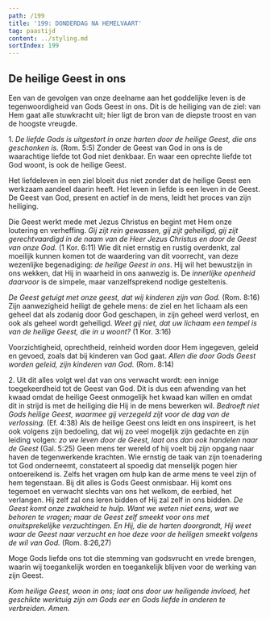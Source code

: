 ```yaml
---
path: /199
title: '199: DONDERDAG NA HEMELVAART'
tag: paastijd
content: ../styling.md
sortIndex: 199
---
```


## De heilige Geest in ons

Een van de gevolgen van onze deelname aan het goddelijke leven is de tegenwoordigheid van Gods Geest in ons. Dit is de heiliging van de ziel: van Hem gaat alle stuwkracht uit; hier ligt de bron van de diepste troost en van de hoogste vreugde.

1\. _De liefde Gods is uitgestort in onze harten door de heilige Geest, die ons geschonken is._ (Rom. 5:5) Zonder de Geest van God in ons is de waarachtige liefde tot God niet denkbaar. En waar een oprechte liefde tot God woont, is ook de heilige Geest.

Het liefdeleven in een ziel bloeit dus niet zonder dat de heilige Geest een werkzaam aandeel daarin heeft. Het leven in liefde is een leven in de Geest. De Geest van God, present en actief in de mens, leidt het proces van zijn heiliging.

Die Geest werkt mede met Jezus Christus en begint met Hem onze loutering en verheffing. _Gij zijt rein gewassen, gij zijt geheiligd, gij zijt gerechtvaardigd in de naam van de Heer Jezus Christus en door de Geest van onze God._ (1 Kor. 6:11) Wie dit niet ernstig en rustig overdenkt, zal moeilijk kunnen komen tot de waardering van dit voorrecht, van deze wezenlijke begenadiging: _de heilige Geest in ons_. Hij wil het bewustzijn in ons wekken, dat Hij in waarheid in ons aanwezig is. De _innerlijke openheid daarvoor_ is de simpele, maar vanzelfsprekend nodige gesteltenis.

_De Geest getuigt met onze geest, dat wij kinderen zijn van God._ (Rom. 8:16) Zijn aanwezigheid heiligt de gehele mens: de ziel en het lichaam als een geheel dat als zodanig door God geschapen, in zijn geheel werd verlost, en ook als geheel wordt geheiligd. _Weet gij niet, dat uw lichaam een tempel is van de heilige Geest, die in u woont?_ (1 Kor. 3:16)

Voorzichtigheid, oprechtheid, reinheid worden door Hem ingegeven, geleid en gevoed, zoals dat bij kinderen van God gaat. _Allen die door Gods Geest worden geleid, zijn kinderen van God._ (Rom. 8:14)

2\. Uit dit alles volgt wel dat van ons verwacht wordt: een innige toegekeerdheid tot de Geest van God. Dit is dus een afwending van het kwaad omdat de heilige Geest onmogelijk het kwaad kan willen en omdat dit in strijd is met de heiliging die Hij in de mens bewerken wil. _Bedroeft niet Gods heilige Geest, waarmee gij verzegeld zijt voor de dag van de verlossing._ (Ef. 4:38) Als de heilige Geest ons leidt en ons inspireert, is het ook volgens zijn bedoeling, dat wij zo veel mogelijk zijn gedachte en zijn leiding volgen: _zo we leven door de Geest, laat ons dan ook handelen naar de Geest_ (Gal. 5:25) Geen mens ter wereld of hij voelt bij zijn opgang naar haven de tegenwerkende krachten. Wie ernstig de taak van zijn toenadering tot God onderneemt, constateert al spoedig dat menselijk pogen hier ontoereikend is. Zelfs het vragen om hulp kan de arme mens te veel zijn of hem tegenstaan. Bij dit alles is Gods Geest onmisbaar. Hij komt ons tegemoet en verwacht slechts van ons het welkom, de eerbied, het verlangen. Hij zelf zal ons leren bidden of Hij zal zelf in ons bidden. _De Geest komt onze zwakheid te hulp. Want we weten niet eens, wat we behoren te vragen; maar de Geest zelf smeekt voor ons met onuitsprekelijke verzuchtingen. En Hij, die de harten doorgrondt, Hij weet waar de Geest naar verzucht en hoe deze voor de heiligen smeekt volgens de wil van God._ (Rom. 8:26,27)

Moge Gods liefde ons tot die stemming van godsvrucht en vrede brengen, waarin wij toegankelijk worden en toegankelijk blijven voor de werking van zijn Geest.

_Kom heilige Geest, woon in ons; laat ons door uw heiligende invloed, het geschikte werktuig zijn om Gods eer en Gods liefde in anderen te verbreiden. Amen._
